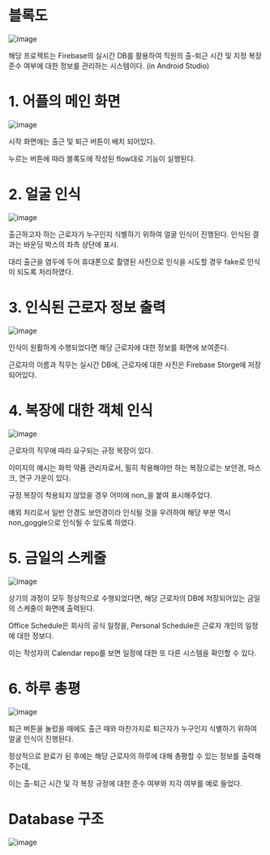 # 블록도
![image](https://github.com/Choiseeun0815/Calendar/assets/103297048/400534e6-ed5a-48a0-9b37-df1a1b786cef)

해당 프로젝트는 Firebase의 실시간 DB를 활용하여 직원의 출-퇴근 시간 및 지정 복장 준수 여부에 대한 정보를 관리하는 시스템이다. (in Android Studio)

# 1. 어플의 메인 화면
![image](https://github.com/Choiseeun0815/Calendar/assets/103297048/c3ee765a-7976-4c6f-a7f7-74c75a11ebc6)

시작 화면에는 출근 및 퇴근 버튼이 배치 되어있다. 

누르는 버튼에 따라 블록도에 작성된 flow대로 기능이 실행된다. 

# 2. 얼굴 인식 
![image](https://github.com/Choiseeun0815/Calendar/assets/103297048/d59da685-b904-4786-8be4-ac823dd604d8)

출근하고자 하는 근로자가 누구인지 식별하기 위하여 얼굴 인식이 진행된다. 인식된 결과는 바운딩 박스의 좌측 상단에 표시.

대리 출근을 염두에 두어 휴대폰으로 촬영된 사진으로 인식을 시도할 경우 fake로 인식이 되도록 처리하였다. 

# 3. 인식된 근로자 정보 출력
![image](https://github.com/Choiseeun0815/Calendar/assets/103297048/dae2c6fd-26c8-4b74-ae6d-2aed5a6db042)

인식이 원활하게 수행되었다면 해당 근로자에 대한 정보를 화면에 보여준다. 

근로자의 이름과 직무는 실시간 DB에, 근로자에 대한 사진은 Firebase Storge에 저장되어있다. 

# 4. 복장에 대한 객체 인식
![image](https://github.com/Choiseeun0815/Calendar/assets/103297048/a513a21a-f1af-4f0e-b0c8-684284e2e5fe)

근로자의 직무에 따라 요구되는 규정 복장이 있다. 

이미지의 예시는 화학 약품 관리자로서, 필히 착용해야만 하는 복장으로는 보안경, 마스크, 연구 가운이 있다. 

규정 복장이 착용되지 않았을 경우 어미에 non_을 붙여 표시해주었다. 

예외 처리로서 일반 안경도 보안경이라 인식될 것을 우려하여 해당 부분 역시 non_goggle으로 인식될 수 있도록 하였다.

# 5. 금일의 스케줄
![image](https://github.com/Choiseeun0815/Calendar/assets/103297048/2ac2c082-d246-41f5-8cb0-85c251cd8b5c)

상기의 과정이 모두 정상적으로 수행되었다면, 해당 근로자의 DB에 저장되어있는 금일의 스케줄이 화면에 출력된다. 

Office Schedule은 회사의 공식 일정을, Personal Schedule은 근로자 개인의 일정에 대한 정보다. 

이는 작성자의 Calendar repo를 보면 일정에 대한 또 다른 시스템을 확인할 수 있다. 

# 6. 하루 총평
![image](https://github.com/Choiseeun0815/Calendar/assets/103297048/c0ba7912-ef5e-486d-90e5-7c3375b93dad)

퇴근 버튼을 눌렀을 때에도 출근 때와 마찬가지로 퇴근자가 누구인지 식별하기 위하여 얼굴 인식이 진행된다. 

정상적으로 완료가 된 후에는 해당 근로자의 하루에 대해 총평할 수 있는 정보를 출력해주는데,

이는 출-퇴근 시간 및 각 복장 규정에 대한 준수 여부와 지각 여부를 예로 들었다. 

# Database 구조
![image](https://github.com/Choiseeun0815/Calendar/assets/103297048/a531f358-1e20-4ac3-9514-92eaffbdaa42)

